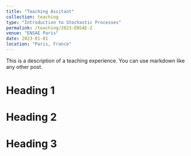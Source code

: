 ```yaml
---
title: "Teaching Assitant"
collection: teaching
type: "Introduction to Stochastic Processes"
permalink: /teaching/2023-ENSAE-2
venue: "ENSAE Paris"
date: 2023-01-01
location: "Paris, France"
---
```


This is a description of a teaching experience. You can use markdown like any other post.

Heading 1
======

Heading 2
======

Heading 3
======
